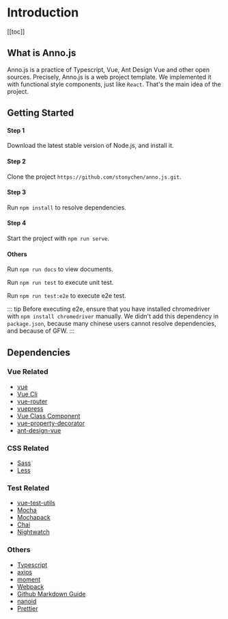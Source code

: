 
# Introduction

[[toc]]

## What is Anno.js

Anno.js is a practice of Typescript, Vue, Ant Design Vue and other open sources. Precisely, Anno.js is a web project template. We implemented it with functional style components, just like `React`. That's the main idea of the project.

## Getting Started

#### Step 1
Download the latest stable version of Node.js, and install it.

#### Step 2
Clone the project `https://github.com/stonychen/anno.js.git`.

#### Step 3 
Run `npm install` to resolve dependencies. 

#### Step 4
Start the project with `npm run serve`.

#### Others
Run `npm run docs` to view documents.

Run `npm run test` to execute unit test.

Run `npm run test:e2e` to execute e2e test. 

::: tip
Before executing e2e, ensure that you have installed chromedriver with `npm install chromedriver` manually. We didn't add this dependency in `package.json`, because many chinese users cannot resolve dependencies, and because of GFW. 
:::


## Dependencies

### Vue Related
- [vue](https://vuejs.org/)
- [Vue Cli](https://cli.vuejs.org/)
- [vue-router](https://router.vuejs.org/)
- [vuepress](https://vuepress.vuejs.org/)
- [Vue Class Component](https://class-component.vuejs.org/)
- [vue-property-decorator](https://github.com/kaorun343/vue-property-decorator)
- [ant-design-vue](https://github.com/vueComponent/ant-design-vue)

### CSS Related
- [Sass](https://sass-lang.com/)
- [Less](http://lesscss.org/)

### Test Related
- [vue-test-utils](https://vue-test-utils.vuejs.org/)
- [Mocha](https://mochajs.org/)
- [Mochapack](https://github.com/sysgears/mochapack/)
- [Chai](https://www.chaijs.com/)
- [Nightwatch](https://nightwatchjs.org/)

### Others
- [Typescript](https://www.typescriptlang.org/)
- [axios](https://github.com/axios/axios)  
- [moment](https://momentjs.com/)
- [Webpack](https://webpack.js.org/)
- [Github Markdown Guide](https://guides.github.com/features/mastering-markdown/)
- [nanoid](https://github.com/ai/nanoid)
- [Prettier](https://prettier.io/docs/en/)
